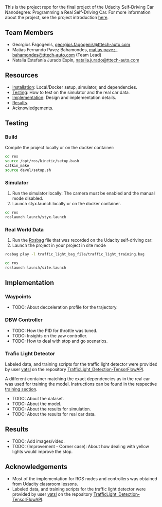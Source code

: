 This is the project repo for the final project of the Udacity Self-Driving Car Nanodegree: Programming a Real Self-Driving Car. For more information about the project, see the project introduction [here](https://classroom.udacity.com/nanodegrees/nd013/parts/6047fe34-d93c-4f50-8336-b70ef10cb4b2/modules/e1a23b06-329a-4684-a717-ad476f0d8dff/lessons/462c933d-9f24-42d3-8bdc-a08a5fc866e4/concepts/5ab4b122-83e6-436d-850f-9f4d26627fd9).

## Team Members

- Georgios Fagogenis, georgios.fagogenis@tttech-auto.com
- Matias Fernando Pavez Bahamondes, matias.pavez-bahamondes@tttech-auto.com (Team Lead)
- Natalia Estefanía Jurado Espín, natalia.jurado@tttech-auto.com

## Resources

- [Installation](./INSTALL.md): Local/Docker setup, simulator, and dependencies.
- [Testing](#testing): How to test on the simulator and the real car data.
- [Implementation](#implementation): Design and implementation details.
- [Results](#results).
- [Acknowledgements](#acknowledgements).

## Testing

### Build

Compile the project locally or on the docker container:

```bash
cd ros
source /opt/ros/kinetic/setup.bash
catkin_make
source devel/setup.sh
```

### Simulator

1. Run the simulator locally: The camera must be enabled and the manual mode disabled.
2. Launch styx.launch locally or on the docker container.

```bash
cd ros
roslaunch launch/styx.launch
```

### Real World Data

1. Run the [Rosbag](https://s3-us-west-1.amazonaws.com/udacity-selfdrivingcar/traffic_light_bag_file.zip) file that was recorded on the Udacity self-driving car:
2. Launch the project in your project in site mode

```bash
rosbag play -l traffic_light_bag_file/traffic_light_training.bag

cd ros
roslaunch launch/site.launch
```

## Implementation

### Waypoints

- TODO: About decceleration profile for the trajectory.

### DBW Controller

- TODO: How the PID for throttle was tuned.
- TODO: Insights on the yaw controller.
- TODO: How to deal with stop and go scenarios.

### Trafic Light Detector

Labeled data, and training scripts for the traffic light detector were provided by user [vatsl](https://github.com/vatsl) on the repository [TrafficLight_Detection-TensorFlowAPI](https://github.com/vatsl/TrafficLight_Detection-TensorFlowAPI).

A different container matching the exact dependencies as in the real car was used for training the model. Instructions can be found in the respective [training section](./training/README.md).

- TODO: About the dataset.
- TODO: About the model.
- TODO: About the results for simulation.
- TODO: About the results for real car data.

## Results

- TODO: Add images/video.
- TODO: (Improvement - Corner case): About how dealing with yellow lights would improve the stop.

## Acknowledgements

- Most of the implementation for ROS nodes and controllers was obtained from Udacity classroom lessons.
- Labeled data, and training scripts for the traffic light detector were provided by user [vatsl](https://github.com/vatsl) on the repository [TrafficLight_Detection-TensorFlowAPI](https://github.com/vatsl/TrafficLight_Detection-TensorFlowAPI).
